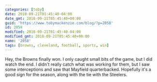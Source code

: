 ```yaml
---
categories: [toby]
date: 2018-09-21T01:45:40-04:00
date_gmt: 2018-09-21T05:45:40+00:00
guid: 'https://www.tobymackenzie.com/blog/?p=2058'
id: 2058
modified: 2018-09-21T01:45:40-04:00
modified_gmt: 2018-09-21T05:45:40+00:00
name: '2058'
tags: [browns, cleveland, football, sports, win]
---
```


Hey, the Browns finally won.<!--more-->  I only caught small bits of the game, but I did watch the end.  I didn't really catch what was working for them, but I saw some interceptions and saw that Mayfield quarterbacked.  Hopefully it's a good sign for the season, along with the tie with the Steelers.
